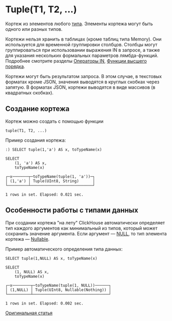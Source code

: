 <a name="data_type-tuple"></a>

# Tuple(T1, T2, ...)

Кортеж из элементов любого [типа](index.md#data_types). Элементы кортежа могут быть одного или разных типов.

Кортежи нельзя хранить в таблицах (кроме таблиц типа Memory). Они используется для временной группировки столбцов. Столбцы могут группироваться при использовании выражения IN в запросе, а также для указания нескольких формальных параметров лямбда-функций. Подробнее смотрите разделы [Операторы IN](../query_language/select.md#in_operators), [Функции высшего порядка](../query_language/functions/higher_order_functions.md#higher_order_functions).

Кортежи могут быть результатом запроса. В этом случае, в текстовых форматах кроме JSON, значения выводятся в круглых скобках через запятую. В форматах JSON, кортежи выводятся в виде массивов (в квадратных скобках).

## Создание кортежа

Кортеж можно создать с помощью функции

```
tuple(T1, T2, ...)
```

Пример создания кортежа:

```
:) SELECT tuple(1,'a') AS x, toTypeName(x)

SELECT
    (1, 'a') AS x,
    toTypeName(x)

┌─x───────┬─toTypeName(tuple(1, 'a'))─┐
│ (1,'a') │ Tuple(UInt8, String)      │
└─────────┴───────────────────────────┘

1 rows in set. Elapsed: 0.021 sec.
```

## Особенности работы с типами данных

При создании кортежа "на лету" ClickHouse автоматически определяет тип каждого аргументов как минимальный из типов, который может сохранить значение аргумента. Если  аргумент — [NULL](../query_language/syntax.md#null-literal), то тип элемента кортежа — [Nullable](nullable.md#data_type-nullable).

Пример автоматического определения типа данных:

```
SELECT tuple(1,NULL) AS x, toTypeName(x)

SELECT
    (1, NULL) AS x,
    toTypeName(x)

┌─x────────┬─toTypeName(tuple(1, NULL))──────┐
│ (1,NULL) │ Tuple(UInt8, Nullable(Nothing)) │
└──────────┴─────────────────────────────────┘

1 rows in set. Elapsed: 0.002 sec.
```

[Оригинальная статья](https://clickhouse.yandex/docs/ru/data_types/tuple/) <!--hide-->
